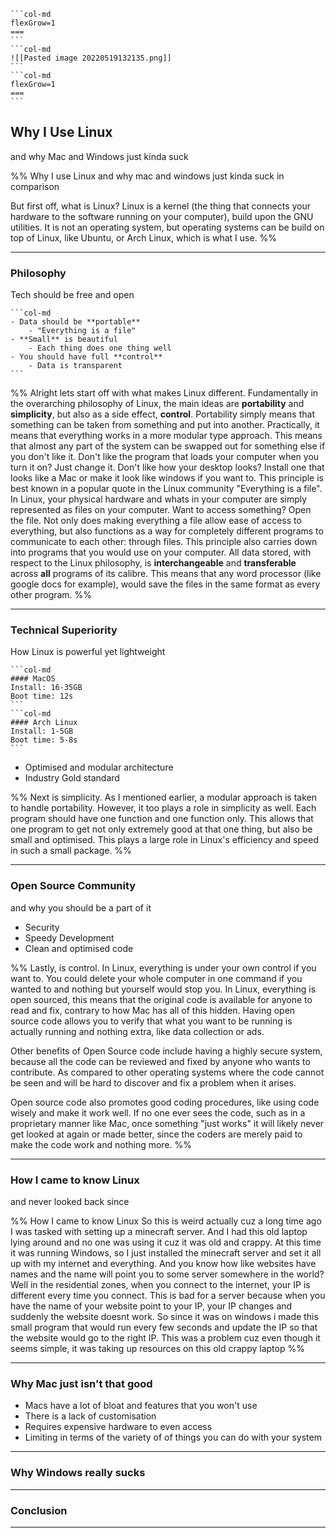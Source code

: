 ````col
```col-md
flexGrow=1
===
```
```col-md
![[Pasted image 20220519132135.png]]
```
```col-md
flexGrow=1
===
```
````
## **Why I Use Linux**
and why Mac and Windows just kinda suck

%%
Why I use Linux and why mac and windows just kinda suck in comparison

But first off, what is Linux? Linux is a kernel (the thing that connects your hardware to the software running on your computer), build upon the GNU utilities. It is not an operating system, but operating systems can be build on top of Linux, like Ubuntu, or Arch Linux, which is what I use.
%%

---
### **Philosophy**
Tech should be free and open

````col
```col-md
- Data should be **portable**
	- "Everything is a file"
- **Small** is beautiful
	- Each thing does one thing well
- You should have full **control**
	- Data is transparent
```
````

%%
Alright lets start off with what makes Linux different.
Fundamentally in the overarching philosophy of Linux, the main ideas are **portability** and **simplicity**, but also as a side effect, **control**.
Portability simply means that something can be taken from something and put into another. Practically, it means that everything works in a more modular type approach.
This means that almost any part of the system can be swapped out for something else if you don't like it. Don't like the program that loads your computer when you turn it on? Just change it. Don't like how your desktop looks? Install one that looks like a Mac or make it look like windows if you want to. 
This principle is best known in a popular quote in the Linux community "Everything is a file". In Linux, your physical hardware and whats in your computer are simply represented as files on your computer. Want to access something? Open the file. Not only does making everything a file allow ease of access to everything, but also functions as a way for completely different programs to communicate to each other: through files.
This principle also carries down into programs that you would use on your computer. All data stored, with respect to the Linux philosophy, is **interchangeable** and **transferable** across **all** programs of its calibre. This means that any word processor (like google docs for example), would save the files in the same format as every other program.
%%

---
### **Technical Superiority**
How Linux is powerful yet lightweight

````col
```col-md
#### MacOS
Install: 16-35GB
Boot time: 12s
```
```col-md
#### Arch Linux
Install: 1-5GB
Boot time: 5-8s
```
````

- Optimised and modular architecture
- Industry Gold standard

%%
Next is simplicity. As I mentioned earlier, a modular approach is taken to handle portability. However, it too plays a role in simplicity as well. Each program should have one function and one function only. This allows that one program to get not only extremely good at that one thing, but also be small and optimised. This plays a large role in Linux's efficiency and speed in such a small package.
%%

---
### **Open Source Community**
and why you should be a part of it

- Security
- Speedy Development
- Clean and optimised code

%%
Lastly, is control. In Linux, everything is under your own control if you want to. You could delete your whole computer in one command if you wanted to and nothing but yourself would stop you. In Linux, everything is open sourced, this means that the original code is available for anyone to read and fix, contrary to how Mac has all of this hidden. Having open source code allows you to verify that what you want to be running is actually running and nothing extra, like data collection or ads.

Other benefits of Open Source code include having a highly secure system, because all the code can be reviewed and fixed by anyone who wants to contribute. As compared to other operating systems where the code cannot be seen and will be hard to discover and fix a problem when it arises.

Open source code also promotes good coding procedures, like using code wisely and make it work well. If no one ever sees the code, such as in a proprietary manner like Mac, once something "just works" it will likely never get looked at again or made better, since the coders are merely paid to make the code work and nothing more.
%%

---
### **How I came to know Linux**
and never looked back since

%%
How I came to know Linux
So this is weird actually cuz a long time ago I was tasked with setting up a minecraft server. And I had this old laptop lying around and no one was using it cuz it was old and crappy. At this time it was running Windows, so I just installed the minecraft server and set it all up with my internet and everything. And you know how like websites have names and the name will point you to some server somewhere in the world? Well in the residential zones, when you connect to the internet, your IP is different every time you connect. This is bad for a server because when you have the name of your website point to your IP, your IP changes and suddenly the website doesnt work. So since it was on windows i made this small program that would run every few seconds and update the IP so that the website would go to the right IP. This was a problem cuz even though it seems simple, it was taking up resources on this old crappy laptop
%%

---
### **Why Mac just isn't that good**

- Macs have a lot of bloat and features that you won't use
- There is a lack of customisation
- Requires expensive hardware to even access
- Limiting in terms of the variety of of things you can do with your system

---
### **Why Windows really sucks**

---
### **Conclusion**

---
